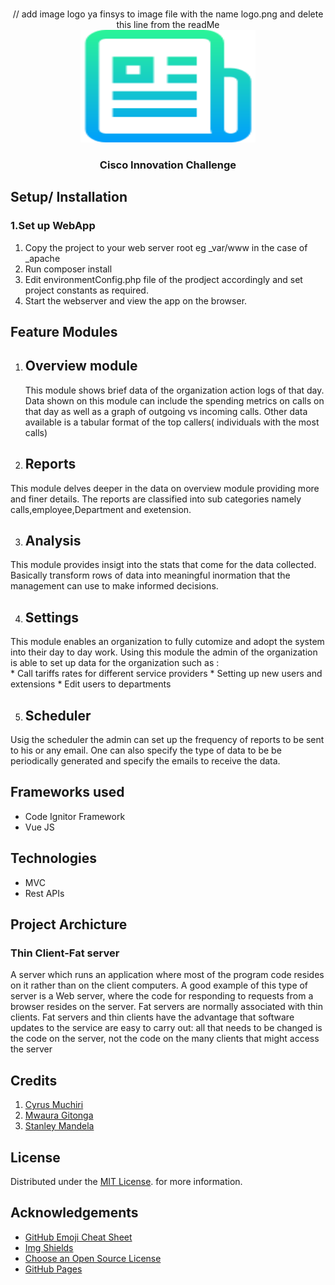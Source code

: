 <!-- PROJECT LOGO -->
<br />
<p align="center">
  <a >
    // add image logo ya finsys to image file with the name logo.png and delete this line from the readMe<br>
    <img src="images/logo.png" alt="Logo" width="280" height="180">
  </a>


  <h3 align="center">Cisco Innovation Challenge </h3>
  

## Setup/ Installation
### 1.Set up WebApp
1. Copy the project to  your web server root eg _var/www in the case of _apache
2. Run composer install
3. Edit environmentConfig.php file of the prodject accordingly and set project constants as required.
4. Start the webserver and view the app on the browser.


## Feature Modules
1. ## Overview module
    This module shows brief data of the organization action logs of that day. Data shown on this module can include the spending metrics on calls on that day as well as a graph of outgoing vs incoming calls. Other data available is a tabular format of the top callers( individuals with the most calls)
2. ## Reports
This module delves deeper in the data on overview module providing more and finer 
details. The reports are classified into sub categories namely calls,employee,Department and exetension. 

3. ## Analysis
This module provides insigt into the stats that come for the data collected. Basically transform rows of data into meaningful inormation that the management can use to make  informed decisions.

4.  ##  Settings
This module enables an organization to fully cutomize and adopt the system into their day to day work. Using this module the admin of the organization is able to set up data for the organization such as : <br>
         * Call tariffs rates for different service providers
         * Setting up new users and extensions 
         * Edit users to departments 
         
5.  ## Scheduler
Usig the scheduler the admin can set up the frequency of reports to be sent to his or any email. One can also specify the type of data to be be periodically generated and specify the emails to receive the data.



## Frameworks used
* Code Ignitor Framework 
* Vue JS

## Technologies
* MVC 
* Rest APIs

## Project Archicture

### Thin Client-Fat server 
A server which runs an application where most of the program code resides on it rather than on the client computers. A good example of this type of server is a Web server, where the code for responding to requests from a browser resides on the server. Fat servers are normally associated with thin clients. Fat servers and thin clients have the advantage that software updates to the service are easy to carry out: all that needs to be changed is the code on the server, not the code on the many clients that might access the server



## Credits
1. [Cyrus Muchiri](https://github.com/Cyrus-Muchiri) 
2. [Mwaura Gitonga](https://github.com/mwauragitonga)
3. [Stanley Mandela](https://github.com/StanMandela)


<!-- LICENSE -->
## License

Distributed under the [MIT License](LICENSE).  for more information.

<!-- ACKNOWLEDGEMENTS -->
## Acknowledgements
* [GitHub Emoji Cheat Sheet](https://www.webpagefx.com/tools/emoji-cheat-sheet)
* [Img Shields](https://shields.io)
* [Choose an Open Source License](https://choosealicense.com)
* [GitHub Pages](https://pages.github.com)

